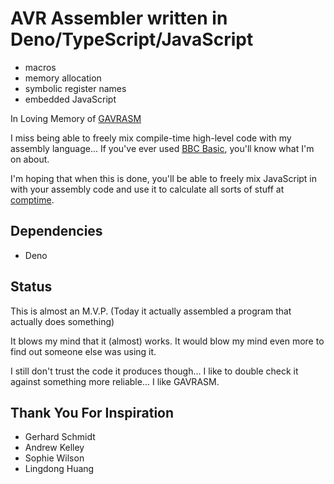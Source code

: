 # AVR Assembler written in Deno/TypeScript/JavaScript

* macros
* memory allocation
* symbolic register names
* embedded JavaScript

In Loving Memory of
[GAVRASM](https://web.archive.org/web/20230918215305/http://www.avr-asm-tutorial.net/)

I miss being able to freely mix compile-time high-level code with my assembly
language... If you've ever used
[BBC Basic](http://www.riscos.com/support/developers/armlang/chap04.htm),
you'll know what I'm on about.

I'm hoping that when this is done, you'll be able to freely mix JavaScript in
with your assembly code and use it to calculate all sorts of stuff at
[comptime](https://ziglang.org/documentation/master/#comptime).

## Dependencies

* Deno

## Status

This is almost an M.V.P.
(Today it actually assembled a program that actually does something)

It blows my mind that it (almost) works.
It would blow my mind even more to find out someone else was using it.

I still don't trust the code it produces though... I like to double check it
against something more reliable... I like GAVRASM.

## Thank You For Inspiration

+ Gerhard Schmidt
+ Andrew Kelley
+ Sophie Wilson
+ Lingdong Huang
